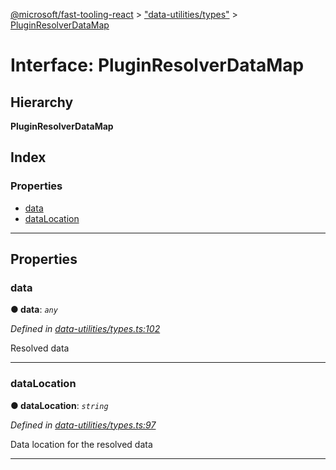 [@microsoft/fast-tooling-react](../README.md) > ["data-utilities/types"](../modules/_data_utilities_types_.md) > [PluginResolverDataMap](../interfaces/_data_utilities_types_.pluginresolverdatamap.md)

# Interface: PluginResolverDataMap

## Hierarchy

**PluginResolverDataMap**

## Index

### Properties

* [data](_data_utilities_types_.pluginresolverdatamap.md#data)
* [dataLocation](_data_utilities_types_.pluginresolverdatamap.md#datalocation)

---

## Properties

<a id="data"></a>

###  data

**● data**: *`any`*

*Defined in [data-utilities/types.ts:102](https://github.com/Microsoft/fast-dna/blob/164dd3ca/packages/fast-tooling-react/src/data-utilities/types.ts#L102)*

Resolved data

___
<a id="datalocation"></a>

###  dataLocation

**● dataLocation**: *`string`*

*Defined in [data-utilities/types.ts:97](https://github.com/Microsoft/fast-dna/blob/164dd3ca/packages/fast-tooling-react/src/data-utilities/types.ts#L97)*

Data location for the resolved data

___

